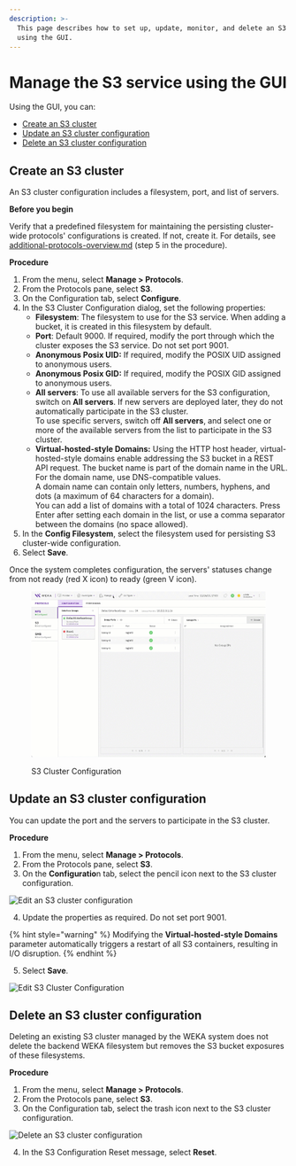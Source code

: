 ```yaml
---
description: >-
  This page describes how to set up, update, monitor, and delete an S3 cluster
  using the GUI.
---
```


# Manage the S3 service using the GUI

Using the GUI, you can:

* [Create an S3 cluster](s3-cluster-management.md#create-an-s3-cluster)
* [Update an S3 cluster configuration](s3-cluster-management.md#update-an-s3-cluster-configuration)
* [Delete an S3 cluster configuration](s3-cluster-management.md#delete-an-s3-cluster)

## Create an S3 cluster

An S3 cluster configuration includes a filesystem, port, and list of servers.

**Before you begin**

Verify that a predefined filesystem for maintaining the persisting cluster-wide protocols' configurations is created. If not, create it. For details, see [additional-protocols-overview.md](../../additional-protocols-overview.md "mention") (step 5 in the procedure).

**Procedure**

1. From the menu, select **Manage > Protocols**.
2. From the Protocols pane, select **S3**.
3. On the Configuration tab, select **Configure**.
4. In the S3 Cluster Configuration dialog, set the following properties:
   * **Filesystem**: The filesystem to use for the S3 service. When adding a bucket, it is created in this filesystem by default.
   * **Port**: Default 9000. If required, modify the port through which the cluster exposes the S3 service. Do not set port 9001.
   * **Anonymous Posix UID:** If required, modify the POSIX UID assigned to anonymous users.
   * **Anonymous Posix GID:** If required, modify the POSIX GID assigned to anonymous users.
   * **All servers**: To use all available servers for the S3 configuration, switch on **All servers**. If new servers are deployed later, they do not automatically participate in the S3 cluster.\
     To use specific servers, switch off **All servers**, and select one or more of the available servers from the list to participate in the S3 cluster.
   * **Virtual-hosted-style Domains:** Using the HTTP host header, virtual-hosted-style domains enable addressing the S3 bucket in a REST API request. The bucket name is part of the domain name in the URL. For the domain name, use DNS-compatible values.\
     A domain name can contain only letters, numbers, hyphens, and dots (a maximum of 64 characters for a domain).\
     You can add a list of domains with a total of 1024 characters. Press Enter after setting each domain in the list, or use a comma separator between the domains (no space allowed).
5. In the **Config Filesystem**, select the filesystem used for persisting S3 cluster-wide configuration.
6. Select **Save**.

Once the system completes configuration, the servers' statuses change from not ready (red X icon) to ready (green V icon).

<figure><img src="../../../.gitbook/assets/wmng_S3_cluster_configuration (1).gif" alt=""><figcaption><p>S3 Cluster Configuration</p></figcaption></figure>

## Update an S3 cluster configuration

You can update the port and the servers to participate in the S3 cluster.

**Procedure**

1. From the menu, select **Manage > Protocols**.
2. From the Protocols pane, select **S3**.
3. On the **Configuratio**n tab, select the pencil icon next to the S3 cluster configuration.

![Edit an S3 cluster configuration](<../../../.gitbook/assets/wmng\_s3\_edit\_configuration\_button (1).png>)

4. Update the properties as required. Do not set port 9001.

{% hint style="warning" %}
Modifying the **Virtual-hosted-style Domains** parameter automatically triggers a restart of all S3 containers, resulting in I/O disruption.
{% endhint %}

5. Select **Save**.

![Edit S3 Cluster Configuration](../../../.gitbook/assets/wmng\_S3\_edit\_configuration.png)

## Delete an S3 cluster configuration

Deleting an existing S3 cluster managed by the WEKA system does not delete the backend WEKA filesystem but removes the S3 bucket exposures of these filesystems.

**Procedure**

1. From the menu, select **Manage > Protocols**.
2. From the Protocols pane, select **S3**.
3. On the Configuration tab, select the trash icon next to the S3 cluster configuration.

![Delete an S3 cluster configuration](<../../../.gitbook/assets/wmng\_s3\_delete\_configuration (1).png>)

4. In the S3 Configuration Reset message, select **Reset**.&#x20;
